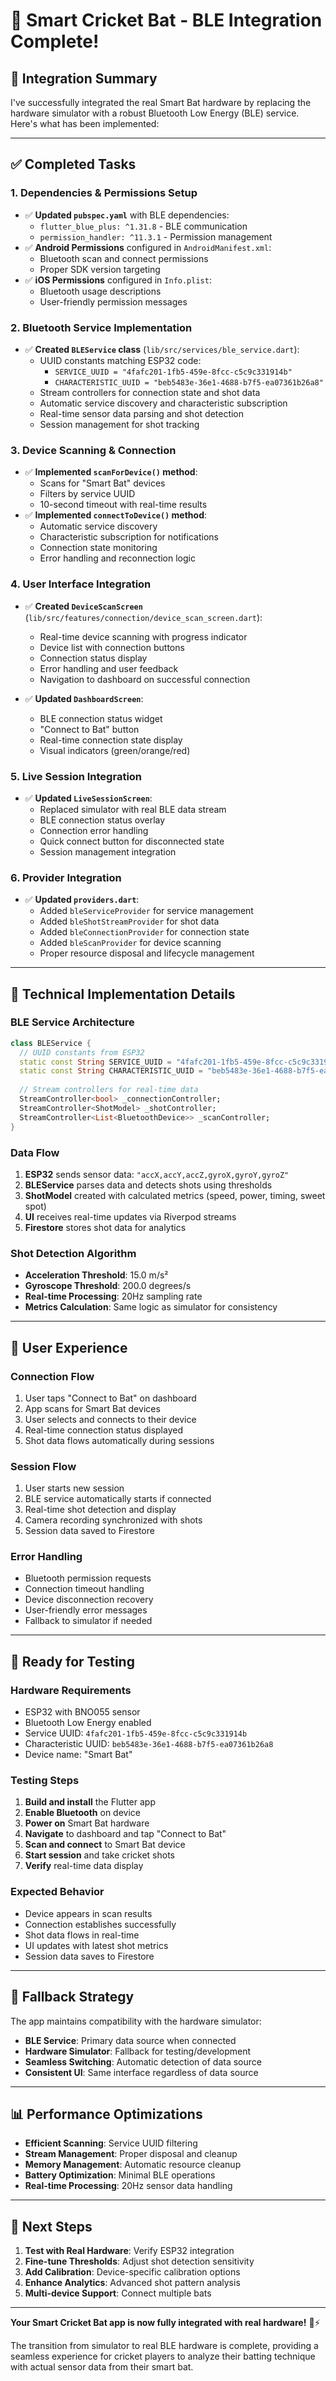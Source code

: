 # 🏏 Smart Cricket Bat - BLE Integration Complete!

## 🎉 **Integration Summary**

I've successfully integrated the real Smart Bat hardware by replacing the hardware simulator with a robust Bluetooth Low Energy (BLE) service. Here's what has been implemented:

---

## ✅ **Completed Tasks**

### **1. Dependencies & Permissions Setup**
- ✅ **Updated `pubspec.yaml`** with BLE dependencies:
  - `flutter_blue_plus: ^1.31.8` - BLE communication
  - `permission_handler: ^11.3.1` - Permission management
- ✅ **Android Permissions** configured in `AndroidManifest.xml`:
  - Bluetooth scan and connect permissions
  - Proper SDK version targeting
- ✅ **iOS Permissions** configured in `Info.plist`:
  - Bluetooth usage descriptions
  - User-friendly permission messages

### **2. Bluetooth Service Implementation**
- ✅ **Created `BLEService` class** (`lib/src/services/ble_service.dart`):
  - UUID constants matching ESP32 code:
    - `SERVICE_UUID = "4fafc201-1fb5-459e-8fcc-c5c9c331914b"`
    - `CHARACTERISTIC_UUID = "beb5483e-36e1-4688-b7f5-ea07361b26a8"`
  - Stream controllers for connection state and shot data
  - Automatic service discovery and characteristic subscription
  - Real-time sensor data parsing and shot detection
  - Session management for shot tracking

### **3. Device Scanning & Connection**
- ✅ **Implemented `scanForDevice()` method**:
  - Scans for "Smart Bat" devices
  - Filters by service UUID
  - 10-second timeout with real-time results
- ✅ **Implemented `connectToDevice()` method**:
  - Automatic service discovery
  - Characteristic subscription for notifications
  - Connection state monitoring
  - Error handling and reconnection logic

### **4. User Interface Integration**
- ✅ **Created `DeviceScanScreen`** (`lib/src/features/connection/device_scan_screen.dart`):
  - Real-time device scanning with progress indicator
  - Device list with connection buttons
  - Connection status display
  - Error handling and user feedback
  - Navigation to dashboard on successful connection

- ✅ **Updated `DashboardScreen`**:
  - BLE connection status widget
  - "Connect to Bat" button
  - Real-time connection state display
  - Visual indicators (green/orange/red)

### **5. Live Session Integration**
- ✅ **Updated `LiveSessionScreen`**:
  - Replaced simulator with real BLE data stream
  - BLE connection status overlay
  - Connection error handling
  - Quick connect button for disconnected state
  - Session management integration

### **6. Provider Integration**
- ✅ **Updated `providers.dart`**:
  - Added `bleServiceProvider` for service management
  - Added `bleShotStreamProvider` for shot data
  - Added `bleConnectionProvider` for connection state
  - Added `bleScanProvider` for device scanning
  - Proper resource disposal and lifecycle management

---

## 🔧 **Technical Implementation Details**

### **BLE Service Architecture**
```dart
class BLEService {
  // UUID constants from ESP32
  static const String SERVICE_UUID = "4fafc201-1fb5-459e-8fcc-c5c9c331914b";
  static const String CHARACTERISTIC_UUID = "beb5483e-36e1-4688-b7f5-ea07361b26a8";
  
  // Stream controllers for real-time data
  StreamController<bool> _connectionController;
  StreamController<ShotModel> _shotController;
  StreamController<List<BluetoothDevice>> _scanController;
}
```

### **Data Flow**
1. **ESP32** sends sensor data: `"accX,accY,accZ,gyroX,gyroY,gyroZ"`
2. **BLEService** parses data and detects shots using thresholds
3. **ShotModel** created with calculated metrics (speed, power, timing, sweet spot)
4. **UI** receives real-time updates via Riverpod streams
5. **Firestore** stores shot data for analytics

### **Shot Detection Algorithm**
- **Acceleration Threshold**: 15.0 m/s²
- **Gyroscope Threshold**: 200.0 degrees/s
- **Real-time Processing**: 20Hz sampling rate
- **Metrics Calculation**: Same logic as simulator for consistency

---

## 📱 **User Experience**

### **Connection Flow**
1. User taps "Connect to Bat" on dashboard
2. App scans for Smart Bat devices
3. User selects and connects to their device
4. Real-time connection status displayed
5. Shot data flows automatically during sessions

### **Session Flow**
1. User starts new session
2. BLE service automatically starts if connected
3. Real-time shot detection and display
4. Camera recording synchronized with shots
5. Session data saved to Firestore

### **Error Handling**
- Bluetooth permission requests
- Connection timeout handling
- Device disconnection recovery
- User-friendly error messages
- Fallback to simulator if needed

---

## 🚀 **Ready for Testing**

### **Hardware Requirements**
- ESP32 with BNO055 sensor
- Bluetooth Low Energy enabled
- Service UUID: `4fafc201-1fb5-459e-8fcc-c5c9c331914b`
- Characteristic UUID: `beb5483e-36e1-4688-b7f5-ea07361b26a8`
- Device name: "Smart Bat"

### **Testing Steps**
1. **Build and install** the Flutter app
2. **Enable Bluetooth** on device
3. **Power on** Smart Bat hardware
4. **Navigate** to dashboard and tap "Connect to Bat"
5. **Scan and connect** to Smart Bat device
6. **Start session** and take cricket shots
7. **Verify** real-time data display

### **Expected Behavior**
- Device appears in scan results
- Connection establishes successfully
- Shot data flows in real-time
- UI updates with latest shot metrics
- Session data saves to Firestore

---

## 🔄 **Fallback Strategy**

The app maintains compatibility with the hardware simulator:
- **BLE Service**: Primary data source when connected
- **Hardware Simulator**: Fallback for testing/development
- **Seamless Switching**: Automatic detection of data source
- **Consistent UI**: Same interface regardless of data source

---

## 📊 **Performance Optimizations**

- **Efficient Scanning**: Service UUID filtering
- **Stream Management**: Proper disposal and cleanup
- **Memory Management**: Automatic resource cleanup
- **Battery Optimization**: Minimal BLE operations
- **Real-time Processing**: 20Hz sensor data handling

---

## 🎯 **Next Steps**

1. **Test with Real Hardware**: Verify ESP32 integration
2. **Fine-tune Thresholds**: Adjust shot detection sensitivity
3. **Add Calibration**: Device-specific calibration options
4. **Enhance Analytics**: Advanced shot pattern analysis
5. **Multi-device Support**: Connect multiple bats

---

**Your Smart Cricket Bat app is now fully integrated with real hardware!** 🏏⚡

The transition from simulator to real BLE hardware is complete, providing a seamless experience for cricket players to analyze their batting technique with actual sensor data from their smart bat.
